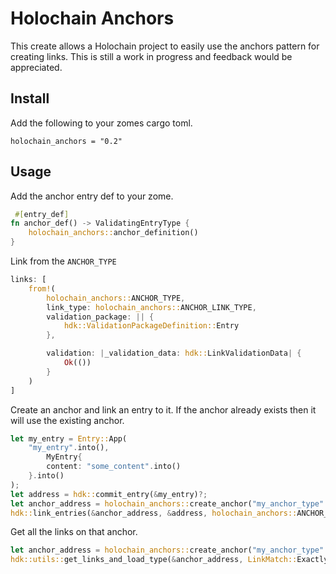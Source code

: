# Holochain Anchors
This create allows a Holochain project to easily use the anchors pattern for creating links.
This is still a work in progress and feedback would be appreciated.

## Install
Add the following to your zomes cargo toml.
```
holochain_anchors = "0.2"
```

## Usage
Add the anchor entry def to your zome.
```rust
 #[entry_def]
fn anchor_def() -> ValidatingEntryType {
    holochain_anchors::anchor_definition()
}
```
Link from the `ANCHOR_TYPE`    
```rust
links: [
    from!(
        holochain_anchors::ANCHOR_TYPE,
        link_type: holochain_anchors::ANCHOR_LINK_TYPE,
        validation_package: || {
            hdk::ValidationPackageDefinition::Entry
        },

        validation: |_validation_data: hdk::LinkValidationData| {
            Ok(())
        }
    )
]
```
Create an anchor and link an entry to it.
If the anchor already exists then it will use the existing anchor.
```rust
let my_entry = Entry::App(
    "my_entry".into(),
        MyEntry{
        content: "some_content".into()
    }.into()
);
let address = hdk::commit_entry(&my_entry)?;
let anchor_address = holochain_anchors::create_anchor("my_anchor_type".into(), "my_anchor".into())?;
hdk::link_entries(&anchor_address, &address, holochain_anchors::ANCHOR_LINK_TYPE, "my_anchor")?;
```
Get all the links on that anchor.
```rust
let anchor_address = holochain_anchors::create_anchor("my_anchor_type".into(), "my_anchor".into())?;
hdk::utils::get_links_and_load_type(&anchor_address, LinkMatch::Exactly(holochain_anchors::ANCHOR_LINK_TYPE), LinkMatch::Any)
```